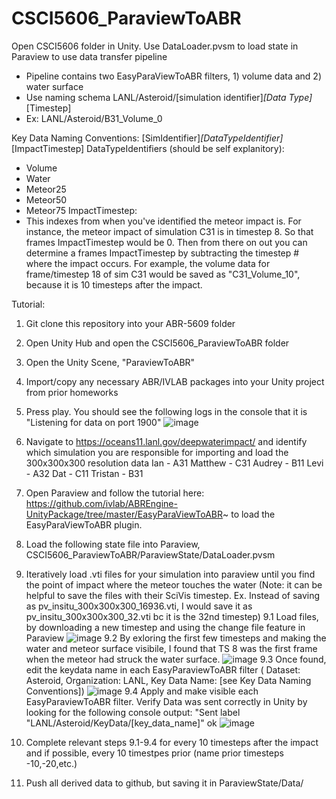 # CSCI5606_ParaviewToABR

Open CSCI5606 folder in Unity.
Use DataLoader.pvsm to load state in Paraview to use data transfer pipeline
- Pipeline contains two EasyParaViewToABR filters, 1) volume data and 2) water surface
- Use naming schema LANL/Asteroid/[simulation identifier]_[Data Type]_[Timestep]
- Ex: LANL/Asteroid/B31_Volume_0

Key Data Naming Conventions:
[SimIdentifier]_[DataTypeIdentifier]_[ImpactTimestep]
DataTypeIdentifiers (should be self explanitory):
- Volume
- Water
- Meteor25
- Meteor50
- Meteor75
ImpactTimestep:
- This indexes from when you've identified the meteor impact is. For instance, the meteor impact of simulation C31 is in timestep 8. So that frames ImpactTimestep would be 0. Then from there on out you can determine a frames ImpactTimestep by subtracting the timestep # where the impact occurs. For example, the volume data for frame/timestep 18 of sim C31 would be saved as "C31_Volume_10", because it is 10 timesteps after the impact.


Tutorial:
1. Git clone this repository into your ABR-5609 folder
2. Open Unity Hub and open the CSCI5606_ParaviewToABR folder
3. Open the Unity Scene, "ParaviewToABR"
4. Import/copy any necessary ABR/IVLAB packages into your Unity project from prior homeworks
5. Press play. You should see the following logs in the console that it is "Listening for data on port 1900"
![image](https://user-images.githubusercontent.com/19377178/228014636-1a999e64-3b49-4508-9425-4e8246c5435d.png)

6. Navigate to https://oceans11.lanl.gov/deepwaterimpact/ and identify which simulation you are responsible for importing and load the 300x300x300 resolution data
Ian - A31
Matthew - C31
Audrey - B11
Levi - A32
Dat - C11
Tristan - B31
7. Open Paraview and follow the tutorial here: https://github.com/ivlab/ABREngine-UnityPackage/tree/master/EasyParaViewToABR~ to load the EasyParaViewToABR plugin.
8. Load the following state file into Paraview, CSCI5606_ParaviewToABR/ParaviewState/DataLoader.pvsm
9. Iteratively load .vti files for your simulation into paraview until you find the point of impact where the meteor touches the water (Note: it can be helpful to save the files with their SciVis timestep. Ex. Instead of saving as pv_insitu_300x300x300_16936.vti, I would save it as pv_insitu_300x300x300_32.vti bc it is the 32nd timestep)
9.1 Load files, by downloading a new timestep and using the change file feature in Paraview
![image](https://user-images.githubusercontent.com/19377178/228016390-3b8657a4-e350-47d4-8ec4-9c9f0e3e7880.png)
9.2 By exloring the first few timesteps and making the water and meteor surface visibile, I found that TS 8 was the first frame when the meteor had struck the water surface.
![image](https://user-images.githubusercontent.com/19377178/228025975-033efc56-1839-4392-8225-0655b8206711.png)
9.3 Once found, edit the keydata name in each EasyParaviewToABR filter ( Dataset: Asteroid, Organization: LANL, Key Data Name: [see Key Data Naming Conventions])
![image](https://user-images.githubusercontent.com/19377178/228026908-87edf615-0850-4f05-8367-86e5bd3e38f7.png)
9.4 Apply and make visible each EasyParaviewToABR filter. Verify Data was sent correctly in Unity by looking for the following console output: "Sent label "LANL/Asteroid/KeyData/[key_data_name]" ok
![image](https://user-images.githubusercontent.com/19377178/228038976-8533a7d9-4538-4326-882b-318de86c0a6c.png)
10. Complete relevant steps 9.1-9.4 for every 10 timesteps after the impact and if possible, every 10 timestpes prior (name prior timesteps -10,-20,etc.)
11. Push all derived data to github, but saving it in ParaviewState/Data/



